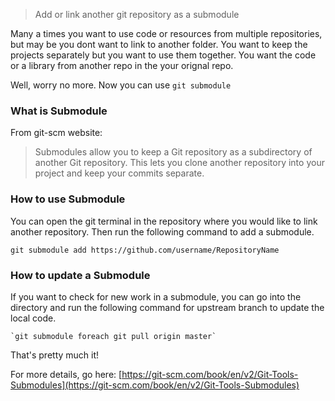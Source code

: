 > Add or link another git repository as a submodule

Many a times you want to use code or resources from multiple repositories, but may be you dont want to link to another folder. You want to keep the projects separately but you want to use them together. You want the code or a library from another repo in the your orignal repo. 

Well, worry no more. Now you can use `git submodule`

### What is Submodule
From git-scm website:
> Submodules allow you to keep a Git repository as a subdirectory of another Git repository. This lets you clone another repository into your project and keep your commits separate.

### How to use Submodule
You can open the git terminal in the repository where you would like to link another repository. Then run the following command to add a submodule.
```
git submodule add https://github.com/username/RepositoryName
```

### How to update a Submodule
If you want to check for new work in a submodule, you can go into the directory and run the following command for upstream branch to update the local code.
```
`git submodule foreach git pull origin master`
```
That's pretty much it! 

For more details, go here: [https://git-scm.com/book/en/v2/Git-Tools-Submodules](https://git-scm.com/book/en/v2/Git-Tools-Submodules)
